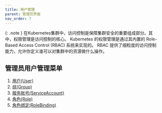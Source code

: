 ```yaml
---
title: 用户管理
parent: 管理员界面
nav_order: 7
---
```


{: .note }
在Kubernetes集群中，访问控制是保障集群安全的重要组成部分。其中，权限管理是访问控制的核心。
Kubernetes 的权限管理是通过其内置的 Role-Based Access Control (RBAC) 系统来实现的。
RBAC 提供了细粒度的访问控制能力，允许你定义谁可以对集群中的资源做什么操作。

## 管理员用户管理菜单
1. [用户(User)](../../rbac#用户管理)
2. [组(Group)](../../rbac#组管理)
3. [服务账号(ServiceAccount)](../../rbac#服务账号)
4. [角色(Role)](../../rbac#role和clusterrole管理)
5. [角色绑定(RoleBinding)](../../rbac#rolebinding和clusterrolebinding管理)
